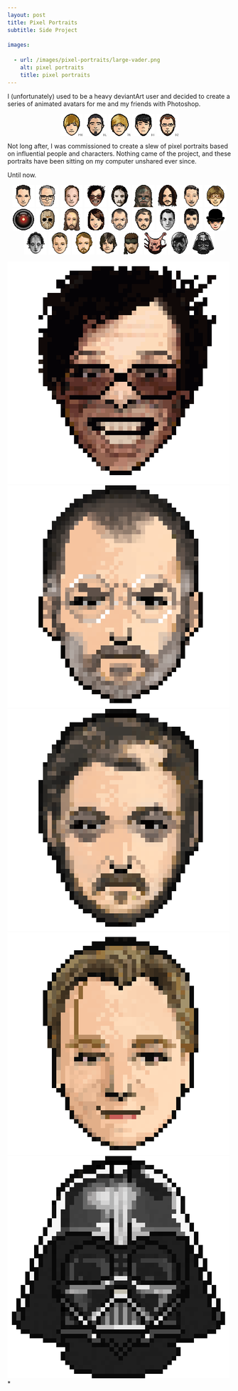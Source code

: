 ```yaml
---
layout: post
title: Pixel Portraits
subtitle: Side Project

images:

  - url: /images/pixel-portraits/large-vader.png
    alt: pixel portraits
    title: pixel portraits
---
```


I (unfortunately) used to be a heavy deviantArt user and decided to create a series of animated avatars for me and my friends with Photoshop.

<p style="text-align:center;line-height:0">
	<img class="possst nm" src="/images/pixel-portraits/michael137.gif" alt="pixel portrait of michael137" />
	<img class="possst nm" src="/images/pixel-portraits/romanxvx.gif" alt="pixel portrait of romanxvx" />
	<img class="possst nm" src="/images/pixel-portraits/runkman.gif" alt="pixel portrait of runkman" />
	<img class="possst nm" src="/images/pixel-portraits/l-beej-l.gif" alt="pixel portrait of l-beej-l" />
	<img class="possst nm" src="/images/pixel-portraits/arkoffire.gif" alt="pixel portrait of arkoffire" />
</p>

Not long after, I was commissioned to create a slew of pixel portraits based on influential people and characters. Nothing came of the project, and these portraits have been sitting on my computer unshared ever since.

Until now.

<p style="text-align:center">
	<img class="possst nm" src="/images/pixel-portraits/aronofsky.gif" alt="pixel portrait of aranofsky" />
	<img class="possst nm" src="/images/pixel-portraits/asimov.gif" alt="pixel portrait of asimov" />
	<img class="possst nm" src="/images/pixel-portraits/bird.gif" alt="pixel portrait of bird" />
	<img class="possst nm" src="/images/pixel-portraits/burton.gif" alt="pixel portrait of burton" />
	<img class="possst nm" src="/images/pixel-portraits/carpenter.gif" alt="pixel portrait of carpenter" />
	<img class="possst nm" src="/images/pixel-portraits/chewie.gif" alt="pixel portrait of chewie" />
	<img class="possst nm" src="/images/pixel-portraits/cunningham.gif" alt="pixel portrait of cunningham" />
	<img class="possst nm" src="/images/pixel-portraits/disney.gif" alt="pixel portrait of disney" />
	<img class="possst nm" src="/images/pixel-portraits/gates.gif" alt="pixel portrait of gates" />
	<img class="possst nm" src="/images/pixel-portraits/hal.gif" alt="pixel portrait of hal" />
	<img class="possst nm" src="/images/pixel-portraits/jason.gif" alt="pixel portrait of jason" />
	<img class="possst nm" src="/images/pixel-portraits/jesus.gif" alt="pixel portrait of jesus" />
	<img class="possst nm" src="/images/pixel-portraits/jill.gif" alt="pixel portrait of jill" />
	<img class="possst nm" src="/images/pixel-portraits/jobs.gif" alt="pixel portrait of jobs" />
	<img class="possst nm" src="/images/pixel-portraits/kubrik.gif" alt="pixel portrait of kubrik" />
	<img class="possst nm" src="/images/pixel-portraits/lang.gif" alt="pixel portrait of lang" />
	<img class="possst nm" src="/images/pixel-portraits/lucas.gif" alt="pixel portrait of lucas" />
	<img class="possst nm" src="/images/pixel-portraits/mcdowell.gif" alt="pixel portrait of mcdowell" />
	<img class="possst nm" src="/images/pixel-portraits/metropolis.gif" alt="pixel portrait of metropolis" />
	<img class="possst nm" src="/images/pixel-portraits/nolan.gif" alt="pixel portrait of nolan" />
	<img class="possst nm" src="/images/pixel-portraits/ridley.gif" alt="pixel portrait of ridley" />
	<img class="possst nm" src="/images/pixel-portraits/skywalker.gif" alt="pixel portrait of skywalker" />
	<img class="possst nm" src="/images/pixel-portraits/snake.gif" alt="pixel portrait of snake" />
	<img class="possst nm" src="/images/pixel-portraits/spiderhead.gif" alt="pixel portrait of spiderhead" />
	<img class="possst nm" src="/images/pixel-portraits/they_live.gif" alt="pixel portrait of they live" />
	<img class="possst nm" src="/images/pixel-portraits/vader.gif" alt="pixel portrait of vader" />
</p>

<img class="aligncenter possst" src="/images/pixel-portraits/large-burton.png" alt="pixel portrait of burton" />
<img class="aligncenter possst" src="/images/pixel-portraits/large-jobs.png" alt="pixel portrait of jobs" />
<img class="aligncenter possst" src="/images/pixel-portraits/large-kubrik.png" alt="pixel portrait of kubrik" />
<img class="aligncenter possst" src="/images/pixel-portraits/large-nolan.png" alt="pixel portrait of nolan" />
<img class="aligncenter possst" src="/images/pixel-portraits/large-vader.png" alt="pixel portrait of vader" />
*